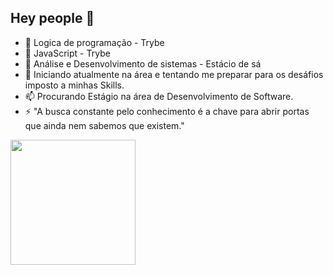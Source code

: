 ## Hey people 👋

- 🌱 Logica de programação - Trybe
- 🌱 JavaScript - Trybe
- 🌱 Análise e Desenvolvimento de sistemas - Estácio de sá
- 🤔 Iniciando atualmente na área e tentando me preparar para os desáfios imposto a minhas Skills.
- 📫 Procurando Estágio na área de Desenvolvimento de Software.
- ⚡ "A busca constante pelo conhecimento é a chave para abrir portas que ainda nem sabemos que existem."

<a href="https://github.com/anuraghazra/github-readme-stats">
  <img height=200 align="center" src="https://github-readme-stats.vercel.app/api?username=AlyssomBarbosa" />
</a>

<a></a>
